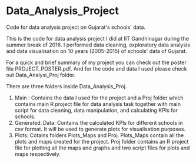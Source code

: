# Data_Analysis_Project
Code for data analysis project on Gujarat's schools' data.

This is the code for data analysis project I did at IIT Gandhinagar during the summer break of 2016. I performed data cleaning, exploratory data analysis and data visualisation on 10 years (2005-2015) of schools' data of Gujarat.


For a quick and brief summary of my project you can check out the poster file PROJECT_POSTER.pdf. And for the code and data I used please check out Data_Analysi_Proj folder.


There are three folders inside Data_Analysis_Proj. 

1. Main : Contains the data I used for the project and a Proj folder which contains main R project file for data analysis task together with main script for data cleaning, data manipulation, and calculating KPIs for schools.
2. Generated_Data: Contains the calculated KPIs for different schools in csv format. It will be used to generate plots for visualisation purposes.
3. Plots: Cotains folders Plots_Maps and Proj. Plots_Maps contain all the plots and maps created for the project. Proj folder contains an R project file for plotting all the maps and graphs and two script files for plots and maps respectively. 
